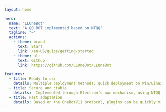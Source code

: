 ```yaml
---
layout: home

hero:
  name: "LLOneBot"
  text: "A QQ BOT implemented based on NTQQ"
  tagline: "~"
  actions:
    - theme: brand
      text: Start
      link: /en-US/guide/getting-started
    - theme: alt
      text: Github
      link: https://github.com/LLOneBot/LLOneBot

features:
  - title: Ready to use
    details: Multiple deployment methods, quick deployment on Win/Linux Docker/Termux and other platforms, no virtualization required, lightweight memory.
  - title: Secure and stable
    details:  Implemented through Electron’s own mechanism, using NTQQ’s own code for message sending and receiving, can be synchronized with mobile QQ login.
  - title: Fast adaptation
    details: Based on the OneBotV11 protocol, plugins can be quickly migrated to the LLOneBot platform without the need for adaptation efforts.
---
```


